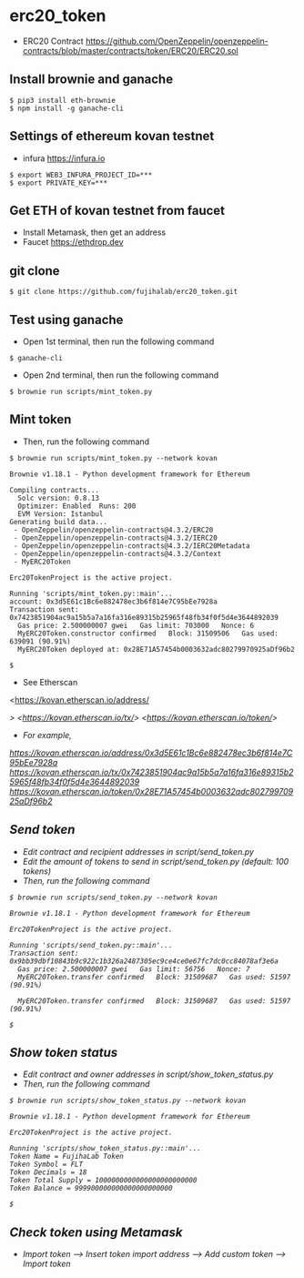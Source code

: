 # erc20_token

- ERC20 Contract <https://github.com/OpenZeppelin/openzeppelin-contracts/blob/master/contracts/token/ERC20/ERC20.sol>


## Install brownie and ganache

```
$ pip3 install eth-brownie
$ npm install -g ganache-cli
```


## Settings of ethereum kovan testnet

- infura <https://infura.io>

```
$ export WEB3_INFURA_PROJECT_ID=***
$ export PRIVATE_KEY=***
```


## Get ETH of kovan testnet from faucet

- Install Metamask, then get an address
- Faucet <https://ethdrop.dev>


## git clone

```
$ git clone https://github.com/fujihalab/erc20_token.git
```


## Test using ganache

- Open 1st terminal, then run the following command

```
$ ganache-cli 
```

- Open 2nd terminal, then run the following command

```
$ brownie run scripts/mint_token.py

```


## Mint token

- Then, run the following command

```
$ brownie run scripts/mint_token.py --network kovan

Brownie v1.18.1 - Python development framework for Ethereum

Compiling contracts...
  Solc version: 0.8.13
  Optimizer: Enabled  Runs: 200
  EVM Version: Istanbul
Generating build data...
 - OpenZeppelin/openzeppelin-contracts@4.3.2/ERC20
 - OpenZeppelin/openzeppelin-contracts@4.3.2/IERC20
 - OpenZeppelin/openzeppelin-contracts@4.3.2/IERC20Metadata
 - OpenZeppelin/openzeppelin-contracts@4.3.2/Context
 - MyERC20Token

Erc20TokenProject is the active project.

Running 'scripts/mint_token.py::main'...
account: 0x3d5E61c1Bc6e882478ec3b6f814e7C95bEe7928a
Transaction sent: 0x7423851904ac9a15b5a7a16fa316e89315b25965f48fb34f0f5d4e3644892039
  Gas price: 2.500000007 gwei   Gas limit: 703000   Nonce: 6
  MyERC20Token.constructor confirmed   Block: 31509506   Gas used: 639091 (90.91%)
  MyERC20Token deployed at: 0x28E71A57454b0003632adc80279970925aDf96b2

$
```

- See Etherscan

<https://kovan.etherscan.io/address/<Address>>
<https://kovan.etherscan.io/tx/<Transaction ID>>
<https://kovan.etherscan.io/token/<Contract address>>

- For example, 

<https://kovan.etherscan.io/address/0x3d5E61c1Bc6e882478ec3b6f814e7C95bEe7928a>
<https://kovan.etherscan.io/tx/0x7423851904ac9a15b5a7a16fa316e89315b25965f48fb34f0f5d4e3644892039>
<https://kovan.etherscan.io/token/0x28E71A57454b0003632adc80279970925aDf96b2>


## Send token

- Edit contract and recipient addresses in script/send_token.py 
- Edit the amount of tokens to send in script/send_token.py (default: 100 tokens)
- Then, run the following command

```
$ brownie run scripts/send_token.py --network kovan

Brownie v1.18.1 - Python development framework for Ethereum

Erc20TokenProject is the active project.

Running 'scripts/send_token.py::main'...
Transaction sent: 0x9bb39dbf10843b9c922c1b326a2487305ec9ce4ce0e67fc7dc0cc84078af3e6a
  Gas price: 2.500000007 gwei   Gas limit: 56756   Nonce: 7
  MyERC20Token.transfer confirmed   Block: 31509687   Gas used: 51597 (90.91%)

  MyERC20Token.transfer confirmed   Block: 31509687   Gas used: 51597 (90.91%)

$
```


## Show token status

- Edit contract and owner addresses in script/show_token_status.py 
- Then, run the following command

```
$ brownie run scripts/show_token_status.py --network kovan

Brownie v1.18.1 - Python development framework for Ethereum

Erc20TokenProject is the active project.

Running 'scripts/show_token_status.py::main'...
Token Name = FujihaLab Token
Token Symbol = FLT
Token Decimals = 18
Token Total Supply = 1000000000000000000000000
Token Balance = 999900000000000000000000

$
```


## Check token using Metamask

- Import token --> Insert token import address --> Add custom token --> Import token


